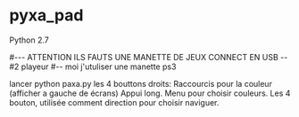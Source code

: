 # pyxa_pad
Python 2.7

#--- ATTENTION ILS FAUTS UNE MANETTE DE JEUX CONNECT EN USB --
#2 playeur
#-- moi j'utuliser une manette ps3


  lancer python paxa.py
les 4 bouttons droits:
 Raccourcis pour la couleur (afficher a gauche de écrans)
 Appui long. Menu pour choisir couleurs.
   Les 4 bouton, utilisée comment direction pour choisir naviguer.

  
        
 
 
